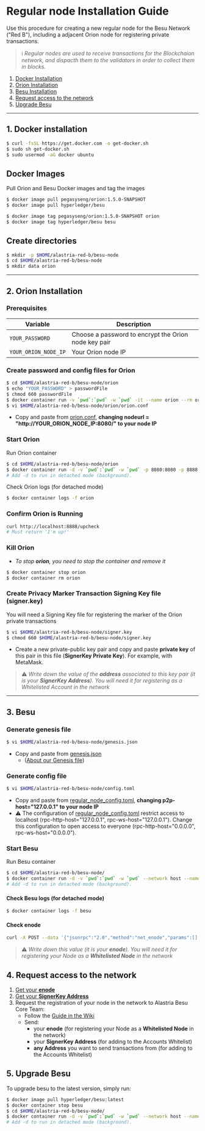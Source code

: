# Regular node Installation Guide

Use this procedure for creating a new regular node for the Besu Network ("Red B"), including a adjacent Orion node for registering private transactions.

> :information_source: *Regular nodes are used to receive transactions for the Blockchaion network, and dispacth them to the validators in order to collect them in blocks.*



1. [Docker Installation](#docker)
2. [Orion Installation](#orion)
3. [Besu Installation](#besu)
4. [Request access to the network](#access)
5. [Upgrade Besu](#5-upgrade-besu)

---



## <a name="docker"></a>1. Docker installation

```sh
$ curl -fsSL https://get.docker.com -o get-docker.sh
$ sudo sh get-docker.sh
$ sudo usermod -aG docker ubuntu
```

## Docker Images

Pull Orion and Besu Docker images and tag the images

```sh
$ docker image pull pegasyseng/orion:1.5.0-SNAPSHOT
$ docker image pull hyperledger/besu

$ docker image tag pegasyseng/orion:1.5.0-SNAPSHOT orion
$ docker image tag hyperledger/besu besu
```


## Create directories

```sh
$ mkdir -p $HOME/alastria-red-b/besu-node
$ cd $HOME/alastria-red-b/besu-node
$ mkdir data orion
```

---

## <a name="orion"></a>2. Orion Installation


### Prerequisites

Variable | Description
-------- | ------------
`YOUR_PASSWORD` | Choose a password to encrypt the Orion node key pair
`YOUR_ORION_NODE_IP` | Your Orion node IP




### Create password and config files for Orion
```sh
$ cd $HOME/alastria-red-b/besu-node/orion
$ echo "YOUR_PASSWORD" > passwordFile
$ chmod 660 passwordFile
$ docker container run -v `pwd`:`pwd` -w `pwd` -it --name orion --rm orion -g nodekey
$ vi $HOME/alastria-red-b/besu-node/orion/orion.conf
```

* Copy and paste from [orion.conf](../configs/orion.conf), **changing nodeurl = "http://YOUR_ORION_NODE_IP:8080/" to your node IP**


<!--```toml
nodeurl = "http://YOUR_ORION_NODE_IP:8080/" # URL advertised to Orion nodes. Required
nodeport = 8080 # Port on which to listen for Orion nodes. Required
nodenetworkinterface = "0.0.0.0" # Host on which to listen for Orion nodes
clienturl = "http://127.0.0.1:8888" # URL advertised to Ethereum clients
clientport = 8888 # Port on which to listen for Ethereum clients
clientnetworkinterface = "0.0.0.0" # Host on which to listen for Ethereum clients 	
publickeys = ["nodekey.pub"] # List of files containing public keys hosted by node
privatekeys = ["nodekey.key"] # List of files containing private keys hosted by node (corresponding order to public keys)
passwords = "passwordFile" # File containing passwords to unlock privatekeys. Include an empty line for keys that are not locked.
othernodes = ["http://18.202.38.195:8080/", "http://52.16.154.220:8080/", "http://158.176.139.92:8080/", "http://5.153.57.78:8080/"] # Bootnodes for Orion network
tls = "off" # TLS status options
```-->



### Start Orion

Run Orion container

```sh
$ cd $HOME/alastria-red-b/besu-node/orion
$ docker container run -d -v `pwd`:`pwd` -w `pwd` -p 8080:8080 -p 8888:8888 --name orion orion orion.conf
# Add -d to run in detached mode (background).
```

Check Orion logs (for detached mode)

```sh
$ docker container logs -f orion
```

<!--Expose the ports you specified in file __orion.conf__ (make sure you have those ports open in your instance)
To stop __orion__, you need to kill the container and, if you need, remove it (Although, if you append the flag --rm to the docker container run command, it deletes the container once it is killed). In this case:-->

### Confirm Orion is Running

```sh
curl http://localhost:8888/upcheck
# Must return 'I'm up!'
```

### Kill Orion

* _To stop __orion__, you need to stop the container and remove it_

```sh
$ docker container stop orion
$ docker container rm orion
```




### <a name="signer_key"></a>Create Privacy Marker Transaction Signing Key file (signer.key)

 
You will need a Signing Key file for registering the marker of the Orion private transactions 

```sh
$ vi $HOME/alastria-red-b/besu-node/signer.key
$ chmod 660 $HOME/alastria-red-b/besu-node/signer.key
```
* Create a new private-public key pair and copy and paste **private key** of this pair in this file (**SignerKey Private Key**). For example, with MetaMask.

> :warning: *Write down the value of the **address** associated to this key pair (it is your **SignerKey Address**). You will need it for registering as a Whitelisted Account in the network*

---

## <a name="besu"></a>3. Besu


### Generate genesis file

```sh
$ vi $HOME/alastria-red-b/besu-node/genesis.json
```

* Copy and paste from [genesis.json](../configs/genesis.json)
  * ([About our Genesis file](about-genesis-file.md))

### Generate config file

```sh
$ vi $HOME/alastria-red-b/besu-node/config.toml
```
* Copy and paste from [regular_node_config.toml](../configs/regular_node_config.toml), **changing p2p-host="127.0.0.1" to your node IP**
* :warning: The configuration of [regular_node_config.toml](../configs/regular_node_config.toml) restrict access to localhost (rpc-http-host="127.0.0.1", rpc-ws-host="127.0.0.1"). Change this configuration to open access to everyone (rpc-http-host="0.0.0.0", rpc-ws-host="0.0.0.0").


### Start Besu

Run Besu container

```sh
$ cd $HOME/alastria-red-b/besu-node/
$ docker container run -d -v `pwd`:`pwd` -w `pwd` --network host --name besu besu --config-file="config.toml"
# Add -d to run in detached mode (background).
```

#### Check Besu logs (for detached mode)

```sh
$ docker container logs -f besu
```

#### <a name="enode"></a>Check enode
```sh
curl -X POST --data '{"jsonrpc":"2.0","method":"net_enode","params":[],"id":1}' http://127.0.0.1:8545
```

> :warning: *Write down this value (it is your **enode**). You will need it for registering your Node as a **Whitelisted Node** in the network*


## <a name="access"></a>4. Request access to the network

1. [Get your **enode**](#enode)
2. [Get your **SignerKey Address**](#signer_key)
3. Request the registration of your node in the network to Alastria Besu Core Team:
    - Follow the [Guide in the Wiki](https://github.com/alastria/alastria-node-besu/wiki#0-permissioning)
    - Send:
        - your **enode** (for registering your Node as a **Whitelisted Node** in the network)
        - your **SignerKey Address** (for adding to the Accounts Whitelist)
        - **any Address** you want to send transactions from (for adding to the Accounts Whitelist)


## 5. Upgrade Besu

To upgrade besu to the latest version, simply run: 

```sh
$ docker image pull hyperledger/besu:latest
$ docker container stop besu
$ cd $HOME/alastria-red-b/besu-node/
$ docker container run -d -v `pwd`:`pwd` -w `pwd` --network host --name besu besu --config-file="config.toml"
# Add -d to run in detached mode (background).
```